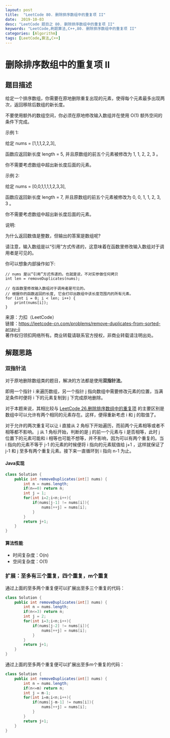 ```yaml
---
layout: post
title:  "LeetCode 80. 删除排序数组中的重复项 II"
date:  2019-10-03
desc: "LeetCode 题目之 80. 删除排序数组中的重复项 II"
keywords: "LeetCode,刷题算法,C++,80. 删除排序数组中的重复项 II"
categories: [Algorithm]
tags: [LeetCode,算法,C++]
---
```

# 删除排序数组中的重复项 II

## 题目描述

给定一个排序数组，你需要在原地删除重复出现的元素，使得每个元素最多出现两次，返回移除后数组的新长度。

不要使用额外的数组空间，你必须在原地修改输入数组并在使用 O(1) 额外空间的条件下完成。

示例 1:

给定 nums = [1,1,1,2,2,3],

函数应返回新长度 length = 5, 并且原数组的前五个元素被修改为 1, 1, 2, 2, 3 。

你不需要考虑数组中超出新长度后面的元素。

示例 2:

给定 nums = [0,0,1,1,1,1,2,3,3],

函数应返回新长度 length = 7, 并且原数组的前五个元素被修改为 0, 0, 1, 1, 2, 3, 3 。

你不需要考虑数组中超出新长度后面的元素。

说明:

为什么返回数值是整数，但输出的答案是数组呢?

请注意，输入数组是以“引用”方式传递的，这意味着在函数里修改输入数组对于调用者是可见的。

你可以想象内部操作如下:

```
// nums 是以“引用”方式传递的。也就是说，不对实参做任何拷贝
int len = removeDuplicates(nums);

// 在函数里修改输入数组对于调用者是可见的。
// 根据你的函数返回的长度, 它会打印出数组中该长度范围内的所有元素。
for (int i = 0; i < len; i++) {
    print(nums[i]);
}
```

来源：力扣（LeetCode）<br/>
链接：https://leetcode-cn.com/problems/remove-duplicates-from-sorted-array-ii<br/>
著作权归领扣网络所有。商业转载请联系官方授权，非商业转载请注明出处。<br/>

## 解题思路

### 双指针法

对于原地删除数组类的题目，解决的方法都是使用**双指针法**。

即用一个指针 i 来遍历数组，另一个指针 j 指向数组中需要修改元素的位置，当满足条件时便将 i 下的元素复制到 j 下完成原地删除。

对于本题来说，其相比较与 [LeetCode 26.删除排序数组中的重复项](https://wangxin1248.github.io/algorithm/2018/10/leetcode-26.html) 的主要区别是数组中可以允许有两个相同的元素存在。这样，便得重新考虑 i 和 j 的取值了。

对于允许的两次重复可以让 i 直接从 2 角标下开始遍历，而前两个元素相等或者不相等都不影响。 j 从 1 角标开始，判断的是 j 的前一个元素与 i 是否相等，此时 j 位置下的元素可能和 i 相等也可能不想等，并不影响，因为可以有两个重复的。当 i 指向的元素不等于 j-1 的元素的时候便将 i 指向的元素赋值给 j+1 ，这样就保证了 j-1 和 j 至多有两个重复元素。接下来一直循环到 i 指向 n-1 为止。

#### Java实现

```java
class Solution {
    public int removeDuplicates(int[] nums) {
        int n = nums.length;
        if(n==0) return n;
        int j = 1;
        for(int i=2;i<n;i++){
            if(nums[j-1] != nums[i]){
                nums[++j] = nums[i];
            }
        }
        return j+1;
    }
}
```

#### 算法性能

- 时间复杂度：O(n)
- 空间复杂度：O(1)

### 扩展：至多有三个重复，四个重复，m个重复

通过上面的至多两个重复便可以扩展出至多三个重复的代码：

```java
class Solution {
    public int removeDuplicates(int[] nums) {
        int n = nums.length;
        if(n<=3) return n;
        int j = 2;
        for(int i=3;i<n;i++){
            if(nums[j-2] != nums[i]){
                nums[++j] = nums[i];
            }
        }
        return j+1;
    }
}
```

通过上面的至多两个重复便可以扩展出至多m个重复的代码：

```java
class Solution {
    public int removeDuplicates(int[] nums) {
        int n = nums.length;
        if(n<=m) return n;
        int j = m-1;
        for(int i=m;i<n;i++){
            if(nums[j-m-1] != nums[i]){
                nums[++j] = nums[i];
            }
        }
        return j+1;
    }
}
```